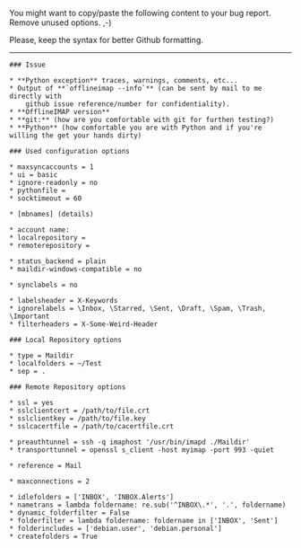 You might want to copy/paste the following content to your bug report.
Remove unused options. ,-)

Please, keep the syntax for better Github formatting.

***

	### Issue

	* **Python exception** traces, warnings, comments, etc...
	* Output of **`offlineimap --info`** (can be sent by mail to me directly with
		github issue reference/number for confidentiality).
	* **OfflineIMAP version**
	* **git:** (how are you comfortable with git for furthen testing?)
	* **Python** (how comfortable you are with Python and if you're willing the get your hands dirty)

	### Used configuration options

	* maxsyncaccounts = 1
	* ui = basic
	* ignore-readonly = no
	* pythonfile = 
	* socktimeout = 60

	* [mbnames] (details)

	* account name: 
	* localrepository = 
	* remoterepository = 

	* status_backend = plain
	* maildir-windows-compatible = no

	* synclabels = no

	* labelsheader = X-Keywords
	* ignorelabels = \Inbox, \Starred, \Sent, \Draft, \Spam, \Trash, \Important
	* filterheaders = X-Some-Weird-Header

	### Local Repository options

	* type = Maildir
	* localfolders = ~/Test
	* sep = .

	### Remote Repository options

	* ssl = yes
	* sslclientcert = /path/to/file.crt
	* sslclientkey = /path/to/file.key
	* sslcacertfile = /path/to/cacertfile.crt

	* preauthtunnel = ssh -q imaphost '/usr/bin/imapd ./Maildir'
	* transporttunnel = openssl s_client -host myimap -port 993 -quiet

	* reference = Mail

	* maxconnections = 2

	* idlefolders = ['INBOX', 'INBOX.Alerts']
	* nametrans = lambda foldername: re.sub('^INBOX\.*', '.', foldername)
	* dynamic_folderfilter = False
	* folderfilter = lambda foldername: foldername in ['INBOX', 'Sent']
	* folderincludes = ['debian.user', 'debian.personal']
	* createfolders = True
